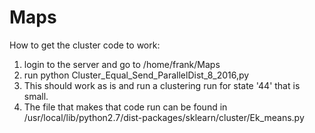 Maps
====
How to get the cluster code to work:

1. login to the server and go to /home/frank/Maps
2. run python Cluster_Equal_Send_ParallelDist_8_2016,py
3. This should work as is and run a clustering run for state '44' that is small.
4. The file that makes that code run can be found in /usr/local/lib/python2.7/dist-packages/sklearn/cluster/Ek_means.py
